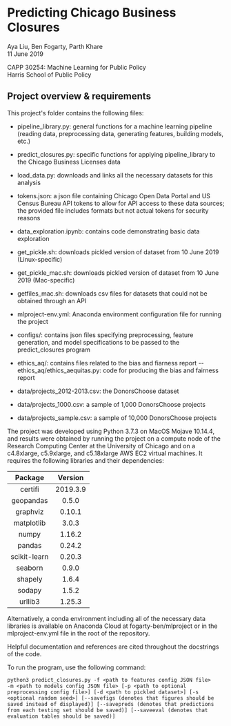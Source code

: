 # Predicting Chicago Business Closures

Aya Liu, Ben Fogarty, Parth Khare  
11 June 2019  

CAPP 30254: Machine Learning for Public Policy  
Harris School of Public Policy  

## Project overview & requirements

This project's folder contains the following files:

- pipeline_library.py: general functions for a machine learning pipeline (reading data, preprocessing data, generating features, building models, etc.)
- predict_closures.py: specific functions for applying pipeline_library to the Chicago Business Licenses data
- load_data.py: downloads and links all the necessary datasets for this analysis   

- tokens.json: a json file containing Chicago Open Data Portal and US Census Bureau API tokens
to allow for API access to these data sources; the provided file includes formats but not actual tokens for security reasons 
- data_exploration.ipynb: contains code demonstrating basic data exploration
- get_pickle.sh: downloads pickled version of dataset from 10 June 2019 (Linux-specific)
- get_pickle_mac.sh: downloads pickled version of dataset from 10 June 2019 (Mac-specific)
- getfiles_mac.sh: downloads csv files for datasets that could not be obtained through an
API
- mlproject-env.yml: Anaconda environment configuration file for running the project

- configs/: contains json files specifying preprocessing, feature generation, and model specifications to be passed to the predict_closures program

- ethics_aq/: contains files related to the bias and fiarness report
-- ethics_aq/ethics_aequitas.py: code for producing the bias and fairness report

- data/projects_2012-2013.csv: the DonorsChoose dataset
- data/projects_1000.csv: a sample of 1,000 DonorsChoose projects
- data/projects_sample.csv: a sample of 10,000 DonorsChoose projects  



The project was developed using Python 3.7.3 on MacOS Mojave 10.14.4, and results were obtained by running the project on a compute node of the Research Computing Center at the University of Chicago and on a c4.8xlarge, c5.9xlarge, and c5.18xlarge AWS EC2 virtual machines. It requires the following libraries and their dependencies:

| Package        | Version     |
| :------------: | :---------: |
| certifi |  2019.3.9  |
| geopandas |  0.5.0  |
| graphviz | 0.10.1 |
| matplotlib |  3.0.3  |
| numpy |  1.16.2  |
| pandas |  0.24.2  |
| scikit-learn |  0.20.3 |
| seaborn |  0.9.0  |
| shapely |  1.6.4  |
| sodapy |  1.5.2 |
| urllib3 |   1.25.3 |

Alternatively, a conda environment including all of the necessary data libraries is available on Anaconda Cloud at fogarty-ben/mlproject or in the mlproject-env.yml file in the root of the repository.

Helpful documentation and references are cited throughout the docstrings of the code.

To run the program, use the following command:
```
python3 predict_closures.py -f <path to features config JSON file>
-m <path to models config JSON file> [-p <path to optional preprocessing config file>] [-d <path to pickled dataset>] [-s <optional random seed>] [--savefigs (denotes that figures should be saved instead of displayed)] [--savepreds (denotes that predictions from each testing set should be saved)] [--saveeval (denotes that evaluation tables should be saved)]
```
